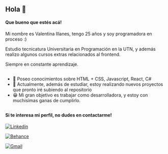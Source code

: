 ## Hola 👋 
#### Que bueno que estés acá!

Mi nombre es Valentina Illanes, tengo 25 años y soy programadora en proceso :)

Estudio tecnicatura Universitaria en Programación en la UTN, y además realizo algunos cursos extras relacionados al frontend. 

Siempre en constante aprendizaje. 
##
- 🌱 Poseo conocimientos sobre HTML + CSS, Javascript, React, C#
- 👾 Actualmente, además de estudiar, estoy realizando nuevos proyectos que pronto iré subiendo al repositorio
- 😁 Mi gran objetivo es trabajar como desarrolladora, y estoy con muchisimas ganas de cumplirlo.
 
##
#### Si te interesa mi perfil, no dudes en contactarme!

[![Linkedin](https://img.shields.io/badge/Linkedin-Valentina%20Illanes-white?style=for-the-badge&logo=linkedin&logoColor=blue&color=0077B5&labelColor=black)](https://www.behance.net/valentiillanes)

[![Behance](https://img.shields.io/badge/Behance-Valentina%20Illanes-white?style=for-the-badge&logo=behance&logoColor=blue&color=9cf&labelColor=black)](https://www.behance.net/valentiillanes)

[![Gmail](https://img.shields.io/badge/Gmail-ivaleillanes%40gmail.com-white?style=for-the-badge&logo=gmail&logoColor=red&color=EA4335&labelColor=black)](mailto:ivaleillanes@gmail..com)




